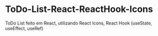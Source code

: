 # ToDo-List-React-ReactHook-Icons
ToDo List feito em React, utilizando React Icons, React Hook (useState, useEffect, useRef)

